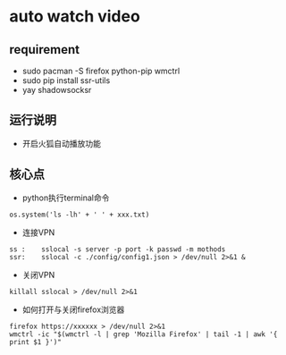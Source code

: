 # auto watch video

## requirement
- sudo pacman -S firefox python-pip wmctrl
- sudo pip install ssr-utils
- yay shadowsocksr

## 运行说明
- 开启火狐自动播放功能

## 核心点
- python执行terminal命令
```
os.system('ls -lh' + ' ' + xxx.txt)
```
- 连接VPN
```
ss :    sslocal -s server -p port -k passwd -m mothods
ssr:    sslocal -c ./config/config1.json > /dev/null 2>&1 &
```
- 关闭VPN
```
killall sslocal > /dev/null 2>&1
```
- 如何打开与关闭firefox浏览器
```
firefox https://xxxxxx > /dev/null 2>&1
wmctrl -ic "$(wmctrl -l | grep 'Mozilla Firefox' | tail -1 | awk '{ print $1 }')"
```
  